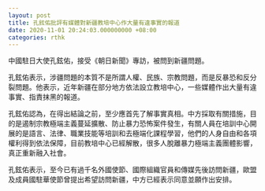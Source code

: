 ```yaml
---
layout: post
title: 孔鉉佑批評有媒體對新疆教培中心作大量有違事實的報道
date: 2020-11-01 20:24:03.000000000 +08:00
categories: rthk
---
```


中國駐日大使孔鉉佑，接受《朝日新聞》專訪，被問到新疆問題。

孔鉉佑表示，涉疆問題的本質不是所謂人權、民族、宗教問題，而是反暴恐和反分裂問題。他表示，近年新疆在部分地方依法設立教培中心，一些媒體作出大量有違事實、指責抹黑的報道。

孔鉉佑認為，在得出結論之前，至少應首先了解事實真相。中方採取有關措施，目的是遏制宗教極端主義蔓延擴散、防止暴力恐怖案件發生，有關人員在培訓中心開展的是語言、法律、職業技能等培訓和去極端化課程學習，他們的人身自由和各項權利得到依法保障，目前教培中心已經解散，很多人脫離暴力極端主義團體影響，真正重新融入社會。

孔鉉佑表示，至今已有過千名外國使節、國際組織官員和傳媒先後訪問新疆，歐盟及成員國駐華使節曾提出希望訪問新疆，中方已經表示同意並願作出安排。
